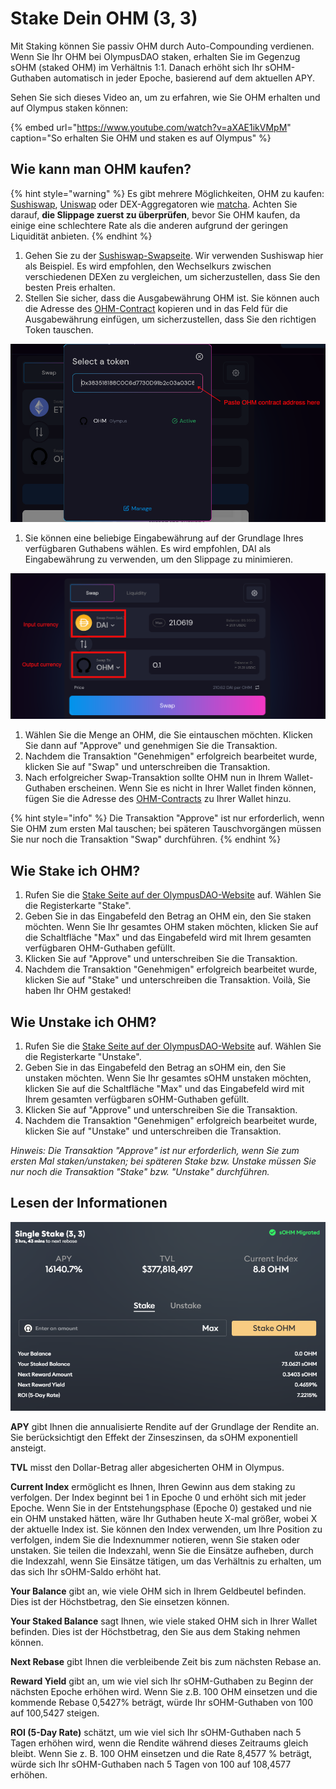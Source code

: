 # Stake Dein OHM \(3, 3\)

Mit Staking können Sie passiv OHM durch Auto-Compounding verdienen. Wenn Sie Ihr OHM bei OlympusDAO staken, erhalten Sie im Gegenzug sOHM \(staked OHM\) im Verhältnis 1:1. Danach erhöht sich Ihr sOHM-Guthaben automatisch in jeder Epoche, basierend auf dem aktuellen APY. 

Sehen Sie sich dieses Video an, um zu erfahren, wie Sie OHM erhalten und auf Olympus staken können:

{% embed url="https://www.youtube.com/watch?v=aXAE1ikVMpM" caption="So erhalten Sie OHM und staken es auf Olympus" %}

## Wie kann man OHM kaufen?

{% hint style="warning" %}
Es gibt mehrere Möglichkeiten, OHM zu kaufen: [Sushiswap](https://app.sushi.com/swap), [Uniswap](https://app.uniswap.org/#/swap) oder DEX-Aggregatoren wie [matcha](https://matcha.xyz/). Achten Sie darauf, **die Slippage zuerst zu überprüfen**, bevor Sie OHM kaufen, da einige eine schlechtere Rate als die anderen aufgrund der geringen Liquidität anbieten.
{% endhint %}

1. Gehen Sie zu der [Sushiswap-Swapseite](https://app.sushi.com/swap?outputCurrency=0x383518188c0c6d7730d91b2c03a03c837814a899). Wir verwenden Sushiswap hier als Beispiel. Es wird empfohlen, den Wechselkurs zwischen verschiedenen DEXen zu vergleichen, um sicherzustellen, dass Sie den besten Preis erhalten.
2. Stellen Sie sicher, dass die Ausgabewährung OHM ist. Sie können auch die Adresse des [OHM-Contract](../contracts/tokens.md#ohm) kopieren und in das Feld für die Ausgabewährung einfügen, um sicherzustellen, dass Sie den richtigen Token tauschen.

![OHM-Contractadresse einf&#xFC;gen](../.gitbook/assets/ohm_contract.png)

1. Sie können eine beliebige Eingabewährung auf der Grundlage Ihres verfügbaren Guthabens wählen. Es wird empfohlen, DAI als Eingabewährung zu verwenden, um den Slippage zu minimieren.

![Stellen Sie sicher, dass die Ausgangsw&#xE4;hrung OHM ist.](../.gitbook/assets/buy_ohm.png)

1. Wählen Sie die Menge an OHM, die Sie eintauschen möchten. Klicken Sie dann auf "Approve" und genehmigen Sie die Transaktion.
2. Nachdem die Transaktion "Genehmigen" erfolgreich bearbeitet wurde, klicken Sie auf "Swap" und unterschreiben die Transaktion.
3. Nach erfolgreicher Swap-Transaktion sollte OHM nun in Ihrem Wallet-Guthaben erscheinen. Wenn Sie es nicht in Ihrer Wallet finden können, fügen Sie die Adresse des [OHM-Contracts](../contracts/tokens.md#ohm) zu Ihrer Wallet hinzu.

{% hint style="info" %}
Die Transaktion "Approve" ist nur erforderlich, wenn Sie OHM zum ersten Mal tauschen; bei späteren Tauschvorgängen müssen Sie nur noch die Transaktion "Swap" durchführen.
{% endhint %}

## Wie Stake ich OHM?

1. Rufen Sie die [Stake Seite auf der OlympusDAO-Website](https://app.olympusdao.finance/#/stake) auf. Wählen Sie die Registerkarte "Stake".
2. Geben Sie in das Eingabefeld den Betrag an OHM ein, den Sie staken möchten. Wenn Sie Ihr gesamtes OHM staken möchten, klicken Sie auf die Schaltfläche "Max" und das Eingabefeld wird mit Ihrem gesamten verfügbaren OHM-Guthaben gefüllt.
3. Klicken Sie auf "Approve" und unterschreiben Sie die Transaktion.
4. Nachdem die Transaktion "Genehmigen" erfolgreich bearbeitet wurde, klicken Sie auf "Stake" und unterschreiben die Transaktion. Voilà, Sie haben Ihr OHM gestaked!

## Wie Unstake ich OHM?

1. Rufen Sie die [Stake Seite auf der OlympusDAO-Website](https://app.olympusdao.finance/#/stake) auf. Wählen Sie die Registerkarte "Unstake".
2. Geben Sie in das Eingabefeld den Betrag an sOHM ein, den Sie unstaken möchten. Wenn Sie Ihr gesamtes sOHM unstaken möchten, klicken Sie auf die Schaltfläche "Max" und das Eingabefeld wird mit Ihrem gesamten verfügbaren sOHM-Guthaben gefüllt.
3. Klicken Sie auf "Approve" und unterschreiben Sie die Transaktion.
4. Nachdem die Transaktion "Genehmigen" erfolgreich bearbeitet wurde, klicken Sie auf "Unstake" und unterschreiben die Transaktion.

_Hinweis: Die Transaktion "Approve" ist nur erforderlich, wenn Sie zum ersten Mal staken/unstaken; bei späteren Stake bzw. Unstake müssen Sie nur noch die Transaktion "Stake" bzw. "Unstake" durchführen._

## Lesen der Informationen

![Die Staking Seite](../.gitbook/assets/staking_page_index.png)

**APY** gibt Ihnen die annualisierte Rendite auf der Grundlage der Rendite an. Sie berücksichtigt den Effekt der Zinseszinsen, da sOHM exponentiell ansteigt.

**TVL** misst den Dollar-Betrag aller abgesicherten OHM in Olympus.

**Current Index** ermöglicht es Ihnen, Ihren Gewinn aus dem staking zu verfolgen. Der Index beginnt bei 1 in Epoche 0 und erhöht sich mit jeder Epoche. Wenn Sie in der Entstehungsphase \(Epoche 0\) gestaked und nie ein OHM unstaked hätten, wäre Ihr Guthaben heute X-mal größer, wobei X der aktuelle Index ist. Sie können den Index verwenden, um Ihre Position zu verfolgen, indem Sie die Indexnummer notieren, wenn Sie staken oder unstaken. Sie teilen die Indexzahl, wenn Sie die Einsätze aufheben, durch die Indexzahl, wenn Sie Einsätze tätigen, um das Verhältnis zu erhalten, um das sich Ihr sOHM-Saldo erhöht hat.

**Your Balance** gibt an, wie viele OHM sich in Ihrem Geldbeutel befinden. Dies ist der Höchstbetrag, den Sie einsetzen können.

**Your Staked Balance** sagt Ihnen, wie viele staked OHM sich in Ihrer Wallet befinden. Dies ist der Höchstbetrag, den Sie aus dem Staking nehmen können.

**Next Rebase** gibt Ihnen die verbleibende Zeit bis zum nächsten Rebase an.

**Reward Yield** gibt an, um wie viel sich Ihr sOHM-Guthaben zu Beginn der nächsten Epoche erhöhen wird. Wenn Sie z.B. 100 OHM einsetzen und die kommende Rebase 0,5427% beträgt, würde Ihr sOHM-Guthaben von 100 auf 100,5427 steigen.

**ROI \(5-Day Rate\)** schätzt, um wie viel sich Ihr sOHM-Guthaben nach 5 Tagen erhöhen wird, wenn die Rendite während dieses Zeitraums gleich bleibt. Wenn Sie z. B. 100 OHM einsetzen und die Rate 8,4577 % beträgt, würde sich Ihr sOHM-Guthaben nach 5 Tagen von 100 auf 108,4577 erhöhen.

